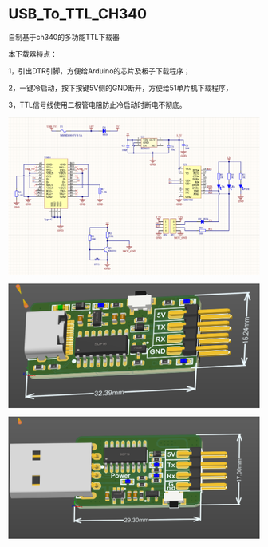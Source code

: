 # USB_To_TTL_CH340
自制基于ch340的多功能TTL下载器



本下载器特点：

1，引出DTR引脚，方便给Arduino的芯片及板子下载程序；

2，一键冷启动，按下按键5V侧的GND断开，方便给51单片机下载程序，

3，TTL信号线使用二极管电阻防止冷启动时断电不彻底。

![原理图](sch_image.png)

![typec版](type%E7%89%88/%E5%9B%BE1.png)

![usb版](usb%E7%89%88/%E5%9B%BE.png)
